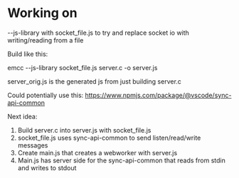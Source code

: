 # Working on

--js-library with socket_file.js to try and replace socket io with writing/reading from a file

Build like this:

emcc --js-library socket_file.js server.c -o server.js

server_orig.js is the generated js from just building server.c

Could potentially use this:
https://www.npmjs.com/package/@vscode/sync-api-common

Next idea:
1. Build server.c into server.js with socket_file.js
2. socket_file.js uses sync-api-common to send listen/read/write messages
3. Create main.js that creates a webworker with server.js
4. Main.js has server side for the sync-api-common that reads from stdin and writes to stdout